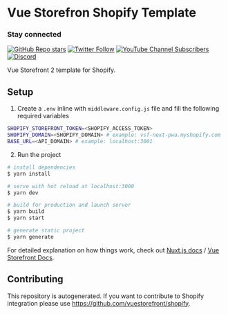 # Vue Storefron Shopify Template

### Stay connected

[![GitHub Repo stars](https://img.shields.io/github/stars/vuestorefront/vue-storefront?style=social)](https://github.com/vuestorefront/vue-storefront)
[![Twitter Follow](https://img.shields.io/twitter/follow/vuestorefront?style=social)](https://twitter.com/vuestorefront)
[![YouTube Channel Subscribers](https://img.shields.io/youtube/channel/subscribers/UCkm1F3Cglty3CE1QwKQUhhg?style=social)](https://www.youtube.com/c/VueStorefront)
[![Discord](https://img.shields.io/discord/770285988244750366?label=join%20discord&logo=Discord&logoColor=white)](https://discord.vuestorefront.io)

Vue Storefront 2 template for Shopify.

## Setup

1. Create a `.env` inline with `middleware.config.js` file and fill the following required variables

```bash
SHOPIFY_STOREFRONT_TOKEN=<SHOPIFY_ACCESS_TOKEN>
SHOPIFY_DOMAIN=<SHOPIFY_DOMAIN> # example: vsf-next-pwa.myshopify.com
BASE_URL=<API_DOMAIN> # example: localhost:3001
```

2. Run the project

``` bash
# install dependencies
$ yarn install

# serve with hot reload at localhost:3000
$ yarn dev

# build for production and launch server
$ yarn build
$ yarn start

# generate static project
$ yarn generate
```

For detailed explanation on how things work, check out [Nuxt.js docs](https://nuxtjs.org) / [Vue Storefront Docs](https://docs.vuestorefront.io/v2/).

## Contributing

This repository is autogenerated. If you want to contribute to Shopify integration please use https://github.com/vuestorefront/shopify.
